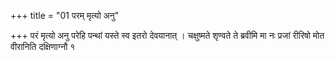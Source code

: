 +++
title = "01 परम् मृत्यो अनु"

+++
परं मृत्यो अनु परेहि पन्थां यस्ते स्व इतरो देवयानात् । चक्षुष्मते शृण्वते ते ब्रवीमि मा नः प्रजां रीरिषो मोत वीरानिति दक्षिणाग्नौ १